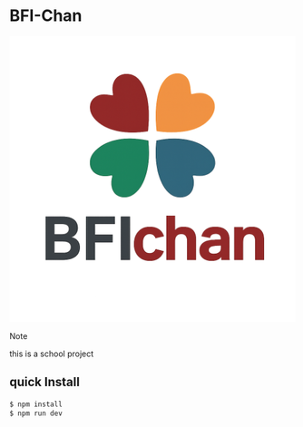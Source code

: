 # BFI-Chan

<center>
    <img src="./public/logo.png">
</center>

> [!NOTE]  
> this is a school project


## quick Install

```shell
$ npm install
$ npm run dev
```
